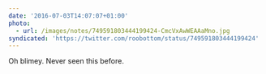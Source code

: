 ```yaml
---
date: '2016-07-03T14:07:07+01:00'
photo:
  - url: /images/notes/749591803444199424-CmcVxAwWEAAaMno.jpg
syndicated: 'https://twitter.com/roobottom/status/749591803444199424'
---
```

Oh blimey. Never seen this before. 
